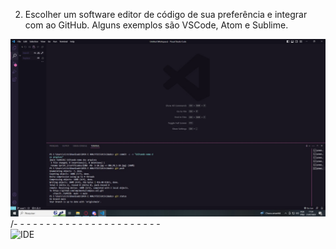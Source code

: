 2) Escolher um software editor de código de sua preferência e integrar com ao GitHub. Alguns exemplos são VSCode, Atom e Sublime.

![Ide](https://github.com/vmpimenta/compass.uol/blob/main/Sprint_1/evidencias/ide.jpg)
/- - - - - - - - - - - - - - - - - - - - - - -\
![IDE](/Atividades/Sprint_1/evidencias/ref_ide.jpg)